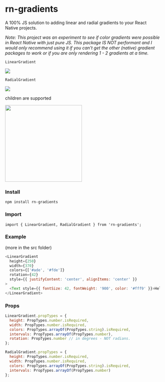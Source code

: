 # rn-gradients

A 100% JS solution to adding linear and radial gradients to your React Native projects.

_Note: This project was an experiment to see if color gradients were possible in React Native with just pure JS. This package IS NOT performant and I would only recommend using it if you can't get the other (native) gradient packages to work or if you are only rendering 1 - 2 gradients at a time._

`LinearGradient`

![](https://i.giphy.com/media/PO61qxMbmNBroxSRf4/giphy.gif)

`RadialGradient`

![](https://i.giphy.com/media/2yxJoTm9ZaYxbJvdNA/giphy.gif)

children are supported

<img src="https://i.imgur.com/PsOSGhw.png" width="250">

### Install

`npm install rn-gradients`

### Import

`import { LinearGradient, RadialGradient } from 'rn-gradients';`

### Example

(more in the src folder)

```javascript
<LinearGradient
  height={250}
  width={370}
  colors={['#ade', '#fde']}
  rotation={42}
  style={{ justifyContent: 'center', alignItems: 'center' }}
>
  <Text style={{ fontSize: 42, fontWeight: '900', color: '#fff9' }}>Hello World</Text>
</LinearGradient>
```

### Props

```javascript
LinearGradient.propTypes = {
  height: PropTypes.number.isRequired,
  width: PropTypes.number.isRequired,
  colors: PropTypes.arrayOf(PropTypes.string).isRequired,
  intervals: PropTypes.arrayOf(PropTypes.number),
  rotation: PropTypes.number // in degrees - NOT radians.
};
```

```javascript
RadialGradient.propTypes = {
  height: PropTypes.number.isRequired,
  width: PropTypes.number.isRequired,
  colors: PropTypes.arrayOf(PropTypes.string).isRequired,
  intervals: PropTypes.arrayOf(PropTypes.number)
};
```

